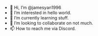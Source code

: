 - 👋 Hi, I’m @jamesyan1996
- 👀 I’m interested in hello world.
- 🌱 I’m currently learning stuff.
- 💞️ I’m looking to collaborate on not much.
- 📫 How to reach me via Discord.

<!---
jamesyan1996/jamesyan1996 is a ✨ special ✨ repository because its `README.md` (this file) appears on your GitHub profile.
You can click the Preview link to take a look at your changes.
--->
